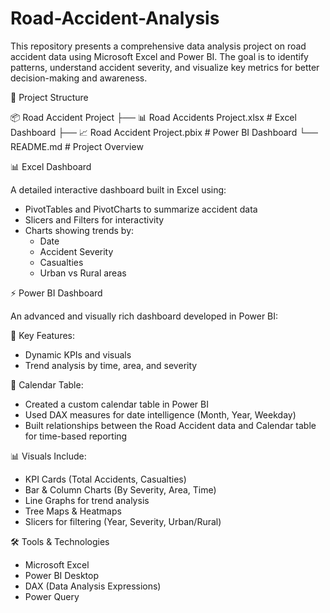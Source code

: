 # Road-Accident-Analysis
This repository presents a comprehensive data analysis project on road accident data using Microsoft Excel and Power BI. The goal is to identify patterns, understand accident severity, and visualize key metrics for better decision-making and awareness.

📁 Project Structure

📦 Road Accident Project
├── 📊 Road Accidents Project.xlsx          # Excel Dashboard
├── 📈 Road Accident Project.pbix           # Power BI Dashboard
└── README.md                              # Project Overview

📊 Excel Dashboard

A detailed interactive dashboard built in Excel using:
 - PivotTables and PivotCharts to summarize accident data
 - Slicers and Filters for interactivity
 - Charts showing trends by:
      -  Date
      -  Accident Severity
      -  Casualties
      -  Urban vs Rural areas

⚡ Power BI Dashboard

An advanced and visually rich dashboard developed in Power BI:

📌 Key Features:
  - Dynamic KPIs and visuals
  -  Trend analysis by time, area, and severity

📆 Calendar Table:
  - Created a custom calendar table in Power BI
  - Used DAX measures for date intelligence (Month, Year, Weekday)
  - Built relationships between the Road Accident data and Calendar table for time-based reporting

📊 Visuals Include:
  - KPI Cards (Total Accidents, Casualties)
  -  Bar & Column Charts (By Severity, Area, Time)
  - Line Graphs for trend analysis
  - Tree Maps & Heatmaps
  - Slicers for filtering (Year, Severity, Urban/Rural)

🛠 Tools & Technologies
  - Microsoft Excel
  - Power BI Desktop
  - DAX (Data Analysis Expressions)
  - Power Query
